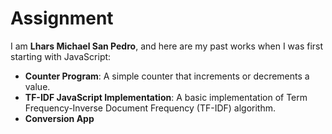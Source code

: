 # Assignment

I am **Lhars Michael San Pedro**, and here are my past works when I was first starting with JavaScript:

- **Counter Program**: A simple counter that increments or decrements a value.
- **TF-IDF JavaScript Implementation**: A basic implementation of Term Frequency-Inverse Document Frequency (TF-IDF) algorithm.
- **Conversion App**
